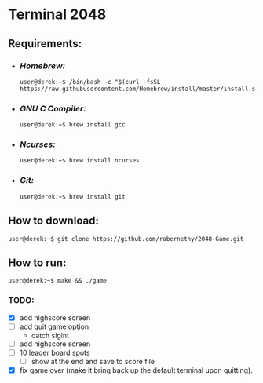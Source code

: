# Terminal 2048
## **Requirements:**
- ### ***Homebrew:*** 
    ```console
    user@derek:~$ /bin/bash -c "$(curl -fsSL https://raw.githubusercontent.com/Homebrew/install/master/install.sh)"
    ``` 
 - ### ***GNU C Compiler:***
    ```console
    user@derek:~$ brew install gcc
    ```
- ### ***Ncurses:***
    ```console
    user@derek:~$ brew install ncurses
    ```
- ### ***Git:***
    ```console
    user@derek:~$ brew install git
    ```
## **How to download:**
```console
user@derek:~$ git clone https://github.com/rabernethy/2048-Game.git
```

## **How to run:**
```console
user@derek:~$ make && ./game
```
 

### TODO:

 - [x] add highscore screen
 - [ ] add quit game option
    - catch sigint
 - [ ] add highscore screen
 - [ ] 10 leader board spots
    - [ ] show at the end and save to score file
 - [x] fix game over (make it bring back up the default terminal upon quitting).